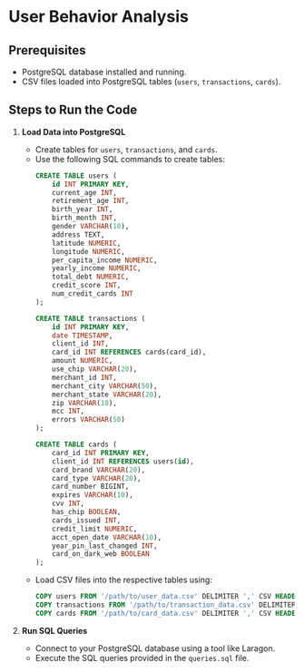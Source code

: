 # User Behavior Analysis

## Prerequisites
- PostgreSQL database installed and running.
- CSV files loaded into PostgreSQL tables (`users`, `transactions`, `cards`).

## Steps to Run the Code

1. **Load Data into PostgreSQL**
   - Create tables for `users`, `transactions`, and `cards`.
   - Use the following SQL commands to create tables:
     ```sql
     CREATE TABLE users (
         id INT PRIMARY KEY,
         current_age INT,
         retirement_age INT,
         birth_year INT,
         birth_month INT,
         gender VARCHAR(10),
         address TEXT,
         latitude NUMERIC,
         longitude NUMERIC,
         per_capita_income NUMERIC,
         yearly_income NUMERIC,
         total_debt NUMERIC,
         credit_score INT,
         num_credit_cards INT
     );

     CREATE TABLE transactions (
         id INT PRIMARY KEY,
         date TIMESTAMP,
         client_id INT,
         card_id INT REFERENCES cards(card_id),
         amount NUMERIC,
         use_chip VARCHAR(20),
         merchant_id INT,
         merchant_city VARCHAR(50),
         merchant_state VARCHAR(20),
         zip VARCHAR(10),
         mcc INT,
         errors VARCHAR(50)
     );

     CREATE TABLE cards (
         card_id INT PRIMARY KEY,
         client_id INT REFERENCES users(id),
         card_brand VARCHAR(20),
         card_type VARCHAR(20),
         card_number BIGINT,
         expires VARCHAR(10),
         cvv INT,
         has_chip BOOLEAN,
         cards_issued INT,
         credit_limit NUMERIC,
         acct_open_date VARCHAR(10),
         year_pin_last_changed INT,
         card_on_dark_web BOOLEAN
     );
     ```
   - Load CSV files into the respective tables using:
     ```sql
     COPY users FROM '/path/to/user_data.csv' DELIMITER ',' CSV HEADER;
     COPY transactions FROM '/path/to/transaction_data.csv' DELIMITER ',' CSV HEADER;
     COPY cards FROM '/path/to/card_data.csv' DELIMITER ',' CSV HEADER;
     ```

2. **Run SQL Queries**
   - Connect to your PostgreSQL database using a tool like Laragon.
   - Execute the SQL queries provided in the `queries.sql` file.

